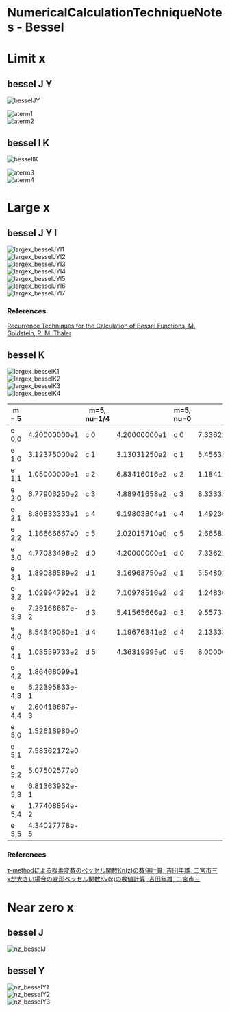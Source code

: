 # NumericalCalculationTechniqueNotes - Bessel

# Limit x

## bessel J Y

![besselJY](https://github.com/tk-yoshimura/NumericalCalculationTechniqueNotes/blob/main/Bessel/limit_besselJY.svg)  

![aterm1](https://github.com/tk-yoshimura/NumericalCalculationTechniqueNotes/blob/main/Bessel/aterm1.svg)  
![aterm2](https://github.com/tk-yoshimura/NumericalCalculationTechniqueNotes/blob/main/Bessel/aterm2.svg)  

## bessel I K

![besselIK](https://github.com/tk-yoshimura/NumericalCalculationTechniqueNotes/blob/main/Bessel/limit_besselIK.svg)  

![aterm3](https://github.com/tk-yoshimura/NumericalCalculationTechniqueNotes/blob/main/Bessel/aterm3.svg)  
![aterm4](https://github.com/tk-yoshimura/NumericalCalculationTechniqueNotes/blob/main/Bessel/aterm4.svg)  

# Large x

## bessel J Y I

![largex_besselJYI1](https://github.com/tk-yoshimura/NumericalCalculationTechniqueNotes/blob/main/Bessel/largex_besselJYI1.svg)  
![largex_besselJYI2](https://github.com/tk-yoshimura/NumericalCalculationTechniqueNotes/blob/main/Bessel/largex_besselJYI2.svg)  
![largex_besselJYI3](https://github.com/tk-yoshimura/NumericalCalculationTechniqueNotes/blob/main/Bessel/largex_besselJYI3.svg)  
![largex_besselJYI4](https://github.com/tk-yoshimura/NumericalCalculationTechniqueNotes/blob/main/Bessel/largex_besselJYI4.svg)  
![largex_besselJYI5](https://github.com/tk-yoshimura/NumericalCalculationTechniqueNotes/blob/main/Bessel/largex_besselJYI5.svg)  
![largex_besselJYI6](https://github.com/tk-yoshimura/NumericalCalculationTechniqueNotes/blob/main/Bessel/largex_besselJYI6.svg)  
![largex_besselJYI7](https://github.com/tk-yoshimura/NumericalCalculationTechniqueNotes/blob/main/Bessel/largex_besselJYI7.svg)  

### References
[Recurrence Techniques for the Calculation of Bessel Functions, M. Goldstein, R. M. Thaler](https://www.ams.org/journals/mcom/1959-13-066/S0025-5718-1959-0105794-5/)

## bessel K

![largex_besselK1](https://github.com/tk-yoshimura/NumericalCalculationTechniqueNotes/blob/main/Bessel/largex_besselK1.svg)  
![largex_besselK2](https://github.com/tk-yoshimura/NumericalCalculationTechniqueNotes/blob/main/Bessel/largex_besselK2.svg)  
![largex_besselK3](https://github.com/tk-yoshimura/NumericalCalculationTechniqueNotes/blob/main/Bessel/largex_besselK3.svg)  
![largex_besselK4](https://github.com/tk-yoshimura/NumericalCalculationTechniqueNotes/blob/main/Bessel/largex_besselK4.svg)  

| m = 5 || m=5, nu=1/4 || m=5, nu=0 ||
|----|----|----|----|----|----|
| e 0,0 | 4.20000000e1 | c 0 | 4.20000000e1 | c 0 | 7.33622633e1 |
| e 1,0 | 3.12375000e2 | c 1 | 3.13031250e2 | c 1 | 5.45631834e2 |
| e 1,1 | 1.05000000e1 | c 2 | 6.83416016e2 | c 2 | 1.18411278e3 |
| e 2,0 | 6.77906250e2 | c 3 | 4.88941658e2 | c 3 | 8.33331549e2 |
| e 2,1 | 8.80833333e1 | c 4 | 9.19803804e1 | c 4 | 1.49230906e2 |
| e 2,2 | 1.16666667e0 | c 5 | 2.02015710e0 | c 5 | 2.66582710e0 |
| e 3,0 | 4.77083496e2 | d 0 | 4.20000000e1 | d 0 | 7.33622633e1 |
| e 3,1 | 1.89086589e2 | d 1 | 3.16968750e2 | d 1 | 5.54802116e2 |
| e 3,2 | 1.02994792e1 | d 2 | 7.10978516e2 | d 2 | 1.24830476e3 |
| e 3,3 | 7.29166667e-2 | d 3 | 5.41565666e2 | d 3 | 9.55733333e2 |
| e 4,0 | 8.54349060e1 | d 4 | 1.19676341e2 | d 4 | 2.13333333e2 |
| e 4,1 | 1.03559733e2 | d 5 | 4.36319995e0 | d 5 | 8.00000000e0 |
| e 4,2 | 1.86468099e1 |
| e 4,3 | 6.22395833e-1 |
| e 4,4 | 2.60416667e-3 |
| e 5,0 | 1.52618980e0 |
| e 5,1 | 7.58362172e0 |
| e 5,2 | 5.07502577e0 |
| e 5,3 | 6.81363932e-1 |
| e 5,4 | 1.77408854e-2 |
| e 5,5 | 4.34027778e-5 |

### References
[τ-methodによる複素変数のベッセル関数Kn(z)の数値計算, 吉田年雄, 二宮市三](https://jglobal.jst.go.jp/detail?JGLOBAL_ID=201602016064662431)  
[xが大きい場合の変形ベッセル関数Kν(x)の数値計算, 吉田年雄, 二宮市三](https://jglobal.jst.go.jp/detail?JGLOBAL_ID=200902097152448770)  

# Near zero x

## bessel J

![nz_besselJ](https://github.com/tk-yoshimura/NumericalCalculationTechniqueNotes/blob/main/Bessel/nz_besselJ.svg)  

## bessel Y

![nz_besselY1](https://github.com/tk-yoshimura/NumericalCalculationTechniqueNotes/blob/main/Bessel/nz_besselY1.svg)  
![nz_besselY2](https://github.com/tk-yoshimura/NumericalCalculationTechniqueNotes/blob/main/Bessel/nz_besselY2.svg)  
![nz_besselY3](https://github.com/tk-yoshimura/NumericalCalculationTechniqueNotes/blob/main/Bessel/nz_besselY3.svg)  